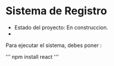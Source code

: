 <h1> Sistema de Registro </h1>

- Estado del proyecto: En construccion.
- 
Para ejecutar el sistema, debes poner :


''' npm install react '''
